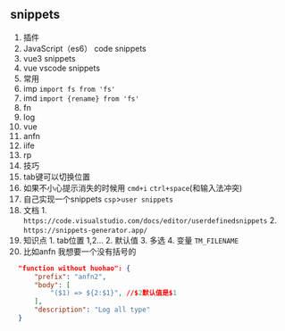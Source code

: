 ## snippets
1. 插件
  1. JavaScript（es6） code snippets
  2. vue3 snippets
  3. vue vscode snippets
2. 常用
  1. imp `import fs from 'fs'`
  2. imd `import {rename} from 'fs'` 
  3. fn 
  4. log
  5. vue
  6. anfn
  7. iife
  8. rp
3. 技巧
  1. tab键可以切换位置
  2. 如果不小心提示消失的时候用 `cmd+i` `ctrl+space`(和输入法冲突)
4. 自己实现一个snippets `csp`>`user snippets`
  1. 文档
    1. `https://code.visualstudio.com/docs/editor/userdefinedsnippets`
    2. `https://snippets-generator.app/`
  2. 知识点
    1. tab位置 $1,$2...
    2. 默认值
    3. 多选
    4. 变量 `TM_FILENAME`
  3. 比如anfn 我想要一个没有括号的
  ```json
  	"function without huohao": {
		"prefix": "anfn2",
		"body": [
			"($1) => ${2:$1}", //$2默认值是$1
		],
		"description": "Log all type"
	}
  ``` 
